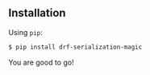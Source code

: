 ## Installation
Using `pip`:

```bash
$ pip install drf-serialization-magic
```

You are good to go!